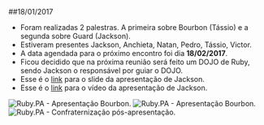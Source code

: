 ##18/01/2017

+ Foram realizadas 2 palestras. A primeira sobre Bourbon (Tássio) e a segunda sobre Guard (Jackson).
+ Estiveram presentes Jackson, Anchieta, Natan, Pedro, Tássio, Victor.
+ A data agendada para o próximo encontro foi dia **18/02/2017**.
+ Ficou decidido que na próxima reunião será feito um DOJO de Ruby, sendo Jackson o responsável por guiar o DOJO.
+ Esse é o [link](https://speakerdeck.com/jackson_pires/conhecendo-a-gem-guard-guard-rspec-e-guard-livereload) para o slide da apresentação de Jackson.
+ Esse é o [link](https://www.youtube.com/watch?v=XFmNQaPlqPw) para o vídeo da apresentação de Jackson.

![Ruby.PA - Apresentação Bourbon.](http://i.imgur.com/NkOujqi.jpg "Ruby.PA - Apresentação Bourbon")
![Ruby.PA - Apresentação Bourbon.](http://i.imgur.com/r4MxMNj.jpg "Ruby.PA - Apresentação Bourbon")
![Ruby.PA - Confraternização pós-apresentação.](http://i.imgur.com/A9QBHBL.jpg "Confraternização pós-apresentação.")

